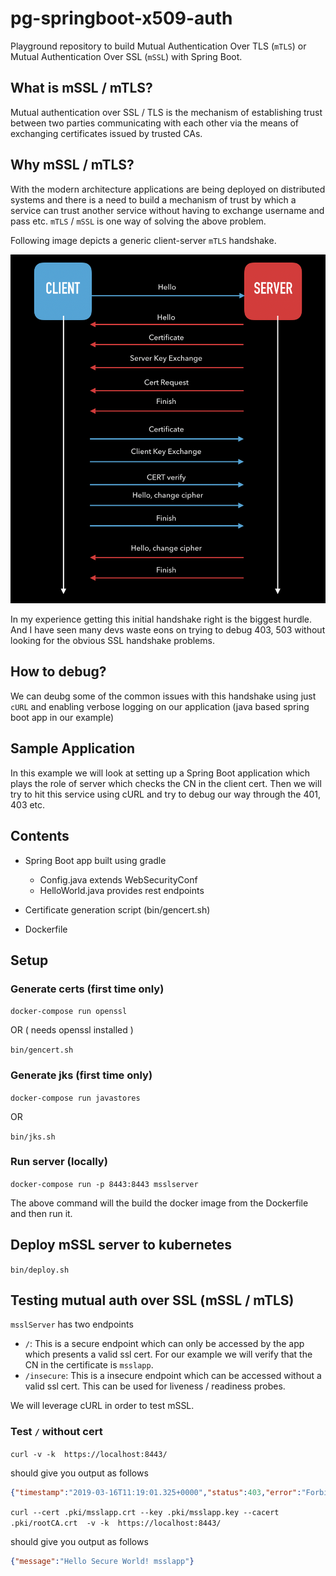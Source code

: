 # pg-springboot-x509-auth

Playground repository to build Mutual Authentication Over TLS (`mTLS`) or Mutual Authentication Over SSL (`mSSL`) with Spring Boot.


## What is mSSL / mTLS?

Mutual authentication over SSL / TLS is the mechanism of establishing trust between two parties communicating with each other via the means of exchanging certificates issued by trusted CAs. 

## Why mSSL / mTLS?

With the modern architecture applications are being deployed on distributed systems and there is a need to build a mechanism of trust by which a service can trust another service without having to exchange username and pass etc. `mTLS` / `mSSL` is one way of solving the above problem.

Following image depicts a generic client-server `mTLS` handshake.  

![Mutual Authentication flow](img/mTLS.png "mTLS flow")

In my experience getting this initial handshake right is the biggest hurdle. And I have seen many devs waste eons on trying to debug 403, 503 without looking for the obvious SSL handshake problems.

## How to debug?

We can deubg some of the common issues with this handshake using just `cURL` and enabling verbose logging on our application (java based spring boot app in our example)




## Sample Application
In this example we will look at setting up a Spring Boot application which plays the role of server which checks the CN in the client cert. Then we will try to hit this service using cURL and try to debug our way through the 401, 403 etc.


## Contents

- Spring Boot app built using gradle
    - Config.java extends WebSecurityConf
    - HelloWorld.java provides rest endpoints

- Certificate generation script (bin/gencert.sh)
- Dockerfile

## Setup

### Generate certs (first time only)

`docker-compose run openssl`

OR ( needs openssl installed )

`bin/gencert.sh`

### Generate jks (first time only)

`docker-compose run javastores`

OR

`bin/jks.sh`

### Run server (locally)

`docker-compose run -p 8443:8443 msslserver`

The above command will the build the docker image from the Dockerfile and then run it.

## Deploy mSSL server to kubernetes

`bin/deploy.sh`

## Testing mutual auth over SSL (mSSL / mTLS)

`msslServer` has two endpoints

- `/`: This is a secure endpoint which can only be accessed by the app which presents a valid ssl cert. For our example we will verify that the CN in the certificate is `msslapp`.
- `/insecure`: This is a insecure endpoint which can be accessed without a valid ssl cert. This can be used for liveness / readiness probes.

We will leverage cURL in order to test mSSL.

###  Test `/` without cert

`curl -v -k  https://localhost:8443/` 

should give you output as follows
```json
{"timestamp":"2019-03-16T11:19:01.325+0000","status":403,"error":"Forbidden","message":"Access Denied","path":"/"}
```

`curl --cert .pki/msslapp.crt --key .pki/msslapp.key --cacert .pki/rootCA.crt  -v -k  https://localhost:8443/`

should give you output as follows
```json
{"message":"Hello Secure World! msslapp"}
``` 